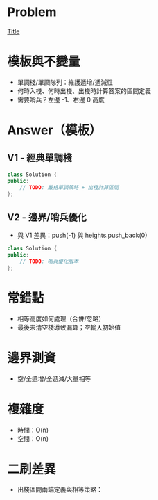 # Problem
[Title](URL)

# 模板與不變量
- 單調棧/單調隊列：維護遞增/遞減性
- 何時入棧、何時出棧、出棧時計算答案的區間定義
- 需要哨兵？左邊 -1、右邊 0 高度

# Answer（模板）
## V1 - 經典單調棧
```Cpp
class Solution {
public:
    // TODO: 嚴格單調策略 + 出棧計算區間
};
```

## V2 - 邊界/哨兵優化
- 與 V1 差異：push(-1) 與 heights.push_back(0)
```Cpp
class Solution {
public:
    // TODO: 哨兵優化版本
};
```

# 常錯點
- 相等高度如何處理（合併/忽略）
- 最後未清空棧導致漏算；空輸入初始值

# 邊界測資
- 空/全遞增/全遞減/大量相等

# 複雜度
- 時間：O(n)
- 空間：O(n)

# 二刷差異
- 出棧區間兩端定義與相等策略：
